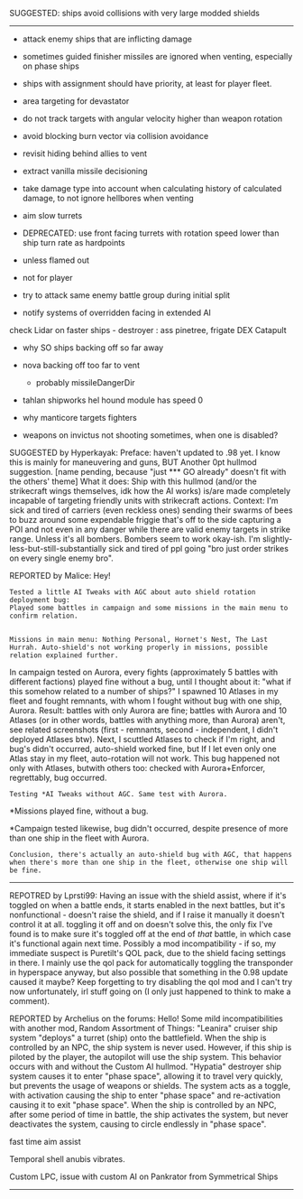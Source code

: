 SUGGESTED: ships avoid collisions with very large modded shields

----------------------------------------------------------------

- attack enemy ships that are inflicting damage

- sometimes guided finisher missiles are ignored when venting, especially on phase ships

- ships with assignment should have priority, at least for player fleet.

- area targeting for devastator

- do not track targets with angular velocity higher than weapon rotation

- avoid blocking burn vector via collision avoidance

- revisit hiding behind allies to vent

- extract vanilla missile decisioning

- take damage type into account when calculating history of calculated damage, to not ignore hellbores when venting

- aim slow turrets
- DEPRECATED: use front facing turrets with rotation speed lower than ship turn rate as hardpoints
- unless flamed out
- not for player

- try to attack same enemy battle group during initial split

- notify systems of overridden facing in extended AI

check Lidar on faster ships - destroyer : ass pinetree, frigate DEX Catapult

- why SO ships backing off so far away
- nova backing off too far to vent
    - probably missileDangerDir

- tahlan shipworks hel hound module has speed 0

- why manticore targets fighters

- weapons on invictus not shooting sometimes, when one is disabled?

SUGGESTED by Hyperkayak:
Preface: haven't updated to .98 yet.
I know this is mainly for maneuvering and guns,
BUT
Another 0pt hullmod suggestion.
[name pending, because "just *** GO already" doesn't fit with the others' theme]
What it does: Ship with this hullmod (and/or the strikecraft wings themselves, idk how the AI works) is/are made completely incapable of targeting friendly units with strikecraft actions.
Context: I'm sick and tired of carriers (even reckless ones) sending their swarms of bees to buzz around some expendable friggie that's off to the side capturing a POI and not even in any danger while there are valid enemy targets in strike range. Unless it's all bombers. Bombers seem to work okay-ish.
I'm slightly-less-but-still-substantially sick and tired of ppl going "bro just order strikes on every single enemy bro".

REPORTED by Malice:
Hey!

    Tested a little AI Tweaks with AGC about auto shield rotation deployment bug:
    Played some battles in campaign and some missions in the main menu to confirm relation.


    Missions in main menu: Nothing Personal, Hornet's Nest, The Last Hurrah. Auto-shield's not working properly in missions, possible relation explained further.


In campaign tested on Aurora, every fights (approximately 5 battles with different factions) played fine without a bug, until I thought about it: "what if this somehow related to a number of ships?" I spawned 10 Atlases in my fleet and fought remnants, with whom I fought without bug with one ship, Aurora.
Result: battles with only Aurora are fine; battles with Aurora and 10 Atlases (or in other words, battles with anything more, than Aurora) aren't, see related screenshots (first - remnants, second - independent, I didn't deployed Atlases btw).
Next, I scuttled Atlases to check if I'm right, and bug's didn't occurred, auto-shield worked fine, but If I let even only one Atlas stay in my fleet, auto-rotation will not work. This bug happened not only with Atlases, butwith others too: checked with Aurora+Enforcer, regrettably, bug occurred.

    Testing *AI Tweaks without AGC. Same test with Aurora.


*Missions played fine, without a bug.

*Campaign tested likewise, bug didn't occurred, despite presence of more than one ship in the fleet with Aurora.

    Conclusion, there's actually an auto-shield bug with AGC, that happens when there's more than one ship in the fleet, otherwise one ship will be fine.

----------------------------------------------------------------

REPOTRED by Lprsti99:
Having an issue with the shield assist, where if it's toggled on when a battle ends, it starts enabled in the next battles, but it's nonfunctional - doesn't raise the shield, and if I raise it manually it doesn't control it at all.  toggling it off and on doesn't solve this, the only fix I've found is to make sure it's toggled off at the end of *that* battle, in which case it's functional again next time.  Possibly a mod incompatibility - if so, my immediate suspect is Puretilt's QOL pack, due to the shield facing settings in there.  I mainly use the qol pack for automatically toggling the transponder in hyperspace anyway, but also possible that something in the 0.98 update caused it maybe? Keep forgetting to try disabling the qol mod and I can't try now unfortunately, irl stuff going on (I only just happened to think to make a comment).

REPORTED by Archelius on the forums:
Hello! Some mild incompatibilities with another mod, Random Assortment of Things:
    "Leanira" cruiser ship system "deploys" a turret (ship) onto the battlefield. When the ship is controlled by an NPC, the ship system is never used. However, if this ship is piloted by the player, the autopilot will use the ship system. This behavior occurs with and without the Custom AI hullmod.
    "Hypatia" destroyer ship system causes it to enter "phase space", allowing it to travel very quickly, but prevents the usage of weapons or shields. The system acts as a toggle, with activation causing the ship to enter "phase space" and re-activation causing it to exit "phase space". When the ship is controlled by an NPC, after some period of time in battle, the ship activates the system, but never deactivates the system, causing to circle endlessly in "phase space". 

fast time aim assist

Temporal shell anubis vibrates.

Custom LPC, issue with custom AI on Pankrator from Symmetrical Ships

----------------------------------------------------------------
